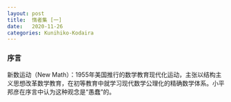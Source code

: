 ```yaml
---
layout: post
title:  惰者集 [一]
date:   2020-11-26
categories: Kunihiko-Kodaira
---
```


### 序言

新数运动（New Math）：1955年美国推行的数学教育现代化运动，主张以结构主义思想改革数学教育，在初等教育中就学习现代数学公理化的精确数学体系。小平邦彦在序言中认为这种观念是“愚蠢”的。